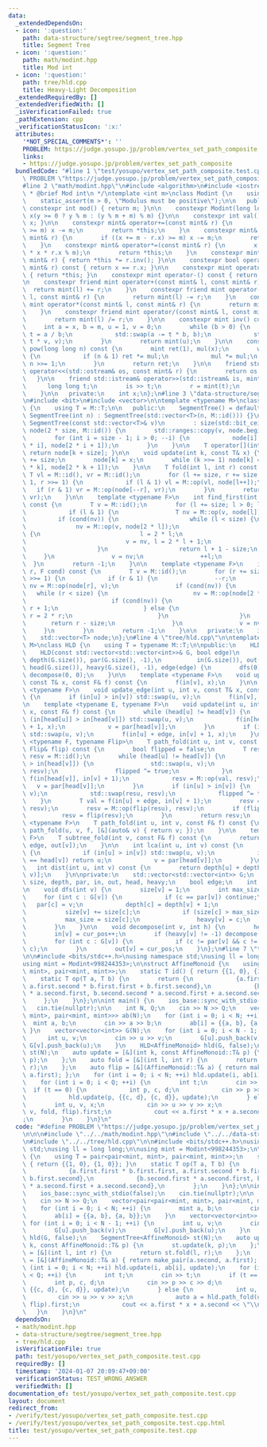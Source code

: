 ```yaml
---
data:
  _extendedDependsOn:
  - icon: ':question:'
    path: data-structure/segtree/segment_tree.hpp
    title: Segment Tree
  - icon: ':question:'
    path: math/modint.hpp
    title: Mod int
  - icon: ':question:'
    path: tree/hld.cpp
    title: Heavy-Light Decomposition
  _extendedRequiredBy: []
  _extendedVerifiedWith: []
  _isVerificationFailed: true
  _pathExtension: cpp
  _verificationStatusIcon: ':x:'
  attributes:
    '*NOT_SPECIAL_COMMENTS*': ''
    PROBLEM: https://judge.yosupo.jp/problem/vertex_set_path_composite
    links:
    - https://judge.yosupo.jp/problem/vertex_set_path_composite
  bundledCode: "#line 1 \"test/yosupo/vertex_set_path_composite.test.cpp\"\n#define\
    \ PROBLEM \"https://judge.yosupo.jp/problem/vertex_set_path_composite\"\n\n\n\
    #line 2 \"math/modint.hpp\"\n#include <algorithm>\n#include <iostream>\n\n/**\n\
    \ * @brief Mod int\n */\ntemplate <int m>\nclass Modint {\n    using mint = Modint;\n\
    \    static_assert(m > 0, \"Modulus must be positive\");\n\n   public:\n    static\
    \ constexpr int mod() { return m; }\n\n    constexpr Modint(long long y = 0) :\
    \ x(y >= 0 ? y % m : (y % m + m) % m) {}\n\n    constexpr int val() const { return\
    \ x; }\n\n    constexpr mint& operator+=(const mint& r) {\n        if ((x += r.x)\
    \ >= m) x -= m;\n        return *this;\n    }\n    constexpr mint& operator-=(const\
    \ mint& r) {\n        if ((x += m - r.x) >= m) x -= m;\n        return *this;\n\
    \    }\n    constexpr mint& operator*=(const mint& r) {\n        x = static_cast<int>(1LL\
    \ * x * r.x % m);\n        return *this;\n    }\n    constexpr mint& operator/=(const\
    \ mint& r) { return *this *= r.inv(); }\n\n    constexpr bool operator==(const\
    \ mint& r) const { return x == r.x; }\n\n    constexpr mint operator+() const\
    \ { return *this; }\n    constexpr mint operator-() const { return mint(-x); }\n\
    \n    constexpr friend mint operator+(const mint& l, const mint& r) {\n      \
    \  return mint(l) += r;\n    }\n    constexpr friend mint operator-(const mint&\
    \ l, const mint& r) {\n        return mint(l) -= r;\n    }\n    constexpr friend\
    \ mint operator*(const mint& l, const mint& r) {\n        return mint(l) *= r;\n\
    \    }\n    constexpr friend mint operator/(const mint& l, const mint& r) {\n\
    \        return mint(l) /= r;\n    }\n\n    constexpr mint inv() const {\n   \
    \     int a = x, b = m, u = 1, v = 0;\n        while (b > 0) {\n            int\
    \ t = a / b;\n            std::swap(a -= t * b, b);\n            std::swap(u -=\
    \ t * v, v);\n        }\n        return mint(u);\n    }\n\n    constexpr mint\
    \ pow(long long n) const {\n        mint ret(1), mul(x);\n        while (n > 0)\
    \ {\n            if (n & 1) ret *= mul;\n            mul *= mul;\n           \
    \ n >>= 1;\n        }\n        return ret;\n    }\n\n    friend std::ostream&\
    \ operator<<(std::ostream& os, const mint& r) {\n        return os << r.x;\n \
    \   }\n\n    friend std::istream& operator>>(std::istream& is, mint& r) {\n  \
    \      long long t;\n        is >> t;\n        r = mint(t);\n        return is;\n\
    \    }\n\n   private:\n    int x;\n};\n#line 3 \"data-structure/segtree/segment_tree.hpp\"\
    \n#include <bit>\n#include <vector>\n\ntemplate <typename M>\nclass SegmentTree\
    \ {\n    using T = M::T;\n\n   public:\n    SegmentTree() = default;\n    explicit\
    \ SegmentTree(int n) : SegmentTree(std::vector<T>(n, M::id())) {}\n    explicit\
    \ SegmentTree(const std::vector<T>& v)\n        : size(std::bit_ceil(v.size())),\
    \ node(2 * size, M::id()) {\n        std::ranges::copy(v, node.begin() + size);\n\
    \        for (int i = size - 1; i > 0; --i) {\n            node[i] = M::op(node[2\
    \ * i], node[2 * i + 1]);\n        }\n    }\n\n    T operator[](int k) const {\
    \ return node[k + size]; }\n\n    void update(int k, const T& x) {\n        k\
    \ += size;\n        node[k] = x;\n        while (k >>= 1) node[k] = M::op(node[2\
    \ * k], node[2 * k + 1]);\n    }\n\n    T fold(int l, int r) const {\n       \
    \ T vl = M::id(), vr = M::id();\n        for (l += size, r += size; l < r; l >>=\
    \ 1, r >>= 1) {\n            if (l & 1) vl = M::op(vl, node[l++]);\n         \
    \   if (r & 1) vr = M::op(node[--r], vr);\n        }\n        return M::op(vl,\
    \ vr);\n    }\n\n    template <typename F>\n    int find_first(int l, F cond)\
    \ const {\n        T v = M::id();\n        for (l += size; l > 0; l >>= 1) {\n\
    \            if (l & 1) {\n                T nv = M::op(v, node[l]);\n       \
    \         if (cond(nv)) {\n                    while (l < size) {\n          \
    \              nv = M::op(v, node[2 * l]);\n                        if (cond(nv))\
    \ {\n                            l = 2 * l;\n                        } else {\n\
    \                            v = nv, l = 2 * l + 1;\n                        }\n\
    \                    }\n                    return l + 1 - size;\n           \
    \     }\n                v = nv;\n                ++l;\n            }\n      \
    \  }\n        return -1;\n    }\n\n    template <typename F>\n    int find_last(int\
    \ r, F cond) const {\n        T v = M::id();\n        for (r += size; r > 0; r\
    \ >>= 1) {\n            if (r & 1) {\n                --r;\n                T\
    \ nv = M::op(node[r], v);\n                if (cond(nv)) {\n                 \
    \   while (r < size) {\n                        nv = M::op(node[2 * r + 1], v);\n\
    \                        if (cond(nv)) {\n                            r = 2 *\
    \ r + 1;\n                        } else {\n                            v = nv,\
    \ r = 2 * r;\n                        }\n                    }\n             \
    \       return r - size;\n                }\n                v = nv;\n       \
    \     }\n        }\n        return -1;\n    }\n\n   private:\n    int size;\n\
    \    std::vector<T> node;\n};\n#line 4 \"tree/hld.cpp\"\n\ntemplate <typename\
    \ M>\nclass HLD {\n    using T = typename M::T;\n\npublic:\n    HLD() = default;\n\
    \    HLD(const std::vector<std::vector<int>>& G, bool edge)\n        : G(G), size(G.size()),\
    \ depth(G.size()), par(G.size(), -1),\n          in(G.size()), out(G.size()),\
    \ head(G.size()), heavy(G.size(), -1), edge(edge) {\n        dfs(0);\n       \
    \ decompose(0, 0);\n    }\n\n    template <typename F>\n    void update(int v,\
    \ const T& x, const F& f) const {\n        f(in[v], x);\n    }\n\n    template\
    \ <typename F>\n    void update_edge(int u, int v, const T& x, const F& f) const\
    \ {\n        if (in[u] > in[v]) std::swap(u, v);\n        f(in[v], x);\n    }\n\
    \n    template <typename E, typename F>\n    void update(int u, int v, const E&\
    \ x, const F& f) const {\n        while (head[u] != head[v]) {\n            if\
    \ (in[head[u]] > in[head[v]]) std::swap(u, v);\n            f(in[head[v]], in[v]\
    \ + 1, x);\n            v = par[head[v]];\n        }\n        if (in[u] > in[v])\
    \ std::swap(u, v);\n        f(in[u] + edge, in[v] + 1, x);\n    }\n\n    template\
    \ <typename F, typename Flip>\n    T path_fold(int u, int v, const F& f, const\
    \ Flip& flip) const {\n        bool flipped = false;\n        T resu = M::id(),\
    \ resv = M::id();\n        while (head[u] != head[v]) {\n            if (in[head[u]]\
    \ > in[head[v]]) {\n                std::swap(u, v);\n                std::swap(resu,\
    \ resv);\n                flipped ^= true;\n            }\n            T val =\
    \ f(in[head[v]], in[v] + 1);\n            resv = M::op(val, resv);\n         \
    \   v = par[head[v]];\n        }\n        if (in[u] > in[v]) {\n            std::swap(u,\
    \ v);\n            std::swap(resu, resv);\n            flipped ^= true;\n    \
    \    }\n        T val = f(in[u] + edge, in[v] + 1);\n        resv = M::op(val,\
    \ resv);\n        resv = M::op(flip(resu), resv);\n        if (flipped) {\n  \
    \          resv = flip(resv);\n        }\n        return resv;\n    }\n\n    template\
    \ <typename F>\n    T path_fold(int u, int v, const F& f) const {\n        return\
    \ path_fold(u, v, f, [&](auto& v) { return v; });\n    }\n\n    template <typename\
    \ F>\n    T subtree_fold(int v, const F& f) const {\n        return f(in[v] +\
    \ edge, out[v]);\n    }\n\n    int lca(int u, int v) const {\n        while (true)\
    \ {\n            if (in[u] > in[v]) std::swap(u, v);\n            if (head[u]\
    \ == head[v]) return u;\n            v = par[head[v]];\n        }\n    }\n\n \
    \   int dist(int u, int v) const {\n        return depth[u] + depth[v] - 2 * depth[lca(u,\
    \ v)];\n    }\n\nprivate:\n    std::vector<std::vector<int>> G;\n    std::vector<int>\
    \ size, depth, par, in, out, head, heavy;\n    bool edge;\n    int cur_pos = 0;\n\
    \n    void dfs(int v) {\n        size[v] = 1;\n        int max_size = 0;\n   \
    \     for (int c : G[v]) {\n            if (c == par[v]) continue;\n         \
    \   par[c] = v;\n            depth[c] = depth[v] + 1;\n            dfs(c);\n \
    \           size[v] += size[c];\n            if (size[c] > max_size) {\n     \
    \           max_size = size[c];\n                heavy[v] = c;\n            }\n\
    \        }\n    }\n\n    void decompose(int v, int h) {\n        head[v] = h;\n\
    \        in[v] = cur_pos++;\n        if (heavy[v] != -1) decompose(heavy[v], h);\n\
    \        for (int c : G[v]) {\n            if (c != par[v] && c != heavy[v]) decompose(c,\
    \ c);\n        }\n        out[v] = cur_pos;\n    }\n};\n#line 7 \"test/yosupo/vertex_set_path_composite.test.cpp\"\
    \n\n#include <bits/stdc++.h>\nusing namespace std;\nusing ll = long long;\n\n\
    using mint = Modint<998244353>;\n\nstruct AffineMonoid {\n    using T = pair<pair<mint,\
    \ mint>, pair<mint, mint>>;\n    static T id() { return {{1, 0}, {1, 0}}; }\n\
    \    static T op(T a, T b) {\n        return {\n            {a.first.first * b.first.first,\
    \ a.first.second * b.first.first + b.first.second},\n            {b.second.first\
    \ * a.second.first, b.second.second * a.second.first + a.second.second},\n   \
    \     };\n    }\n};\n\nint main() {\n    ios_base::sync_with_stdio(false);\n \
    \   cin.tie(nullptr);\n\n    int N, Q;\n    cin >> N >> Q;\n    vector<pair<pair<mint,\
    \ mint>, pair<mint, mint>>> ab(N);\n    for (int i = 0; i < N; ++i) {\n      \
    \  mint a, b;\n        cin >> a >> b;\n        ab[i] = {{a, b}, {a, b}};\n   \
    \ }\n    vector<vector<int>> G(N);\n    for (int i = 0; i < N - 1; ++i) {\n  \
    \      int u, v;\n        cin >> u >> v;\n        G[u].push_back(v);\n       \
    \ G[v].push_back(u);\n    }\n    HLD<AffineMonoid> hld(G, false);\n    SegmentTree<AffineMonoid>\
    \ st(N);\n    auto update = [&](int k, const AffineMonoid::T& p) {\n        st.update(k,\
    \ p);\n    };\n    auto fold = [&](int l, int r) {\n        return st.fold(l,\
    \ r);\n    };\n    auto flip = [&](AffineMonoid::T& a) { return make_pair(a.second,\
    \ a.first); };\n    for (int i = 0; i < N; ++i) hld.update(i, ab[i], update);\n\
    \    for (int i = 0; i < Q; ++i) {\n        int t;\n        cin >> t;\n      \
    \  if (t == 0) {\n            int p, c, d;\n            cin >> p >> c >> d;\n\
    \            hld.update(p, {{c, d}, {c, d}}, update);\n        } else {\n    \
    \        int u, v, x;\n            cin >> u >> v >> x;\n            auto a = hld.path_fold(u,\
    \ v, fold, flip).first;\n            cout << a.first * x + a.second << \"\\n\"\
    ;\n        }\n    }\n}\n"
  code: "#define PROBLEM \"https://judge.yosupo.jp/problem/vertex_set_path_composite\"\
    \n\n\n#include \"../../math/modint.hpp\"\n#include \"../../data-structure/segtree/segment_tree.hpp\"\
    \n#include \"../../tree/hld.cpp\"\n\n#include <bits/stdc++.h>\nusing namespace\
    \ std;\nusing ll = long long;\n\nusing mint = Modint<998244353>;\n\nstruct AffineMonoid\
    \ {\n    using T = pair<pair<mint, mint>, pair<mint, mint>>;\n    static T id()\
    \ { return {{1, 0}, {1, 0}}; }\n    static T op(T a, T b) {\n        return {\n\
    \            {a.first.first * b.first.first, a.first.second * b.first.first +\
    \ b.first.second},\n            {b.second.first * a.second.first, b.second.second\
    \ * a.second.first + a.second.second},\n        };\n    }\n};\n\nint main() {\n\
    \    ios_base::sync_with_stdio(false);\n    cin.tie(nullptr);\n\n    int N, Q;\n\
    \    cin >> N >> Q;\n    vector<pair<pair<mint, mint>, pair<mint, mint>>> ab(N);\n\
    \    for (int i = 0; i < N; ++i) {\n        mint a, b;\n        cin >> a >> b;\n\
    \        ab[i] = {{a, b}, {a, b}};\n    }\n    vector<vector<int>> G(N);\n   \
    \ for (int i = 0; i < N - 1; ++i) {\n        int u, v;\n        cin >> u >> v;\n\
    \        G[u].push_back(v);\n        G[v].push_back(u);\n    }\n    HLD<AffineMonoid>\
    \ hld(G, false);\n    SegmentTree<AffineMonoid> st(N);\n    auto update = [&](int\
    \ k, const AffineMonoid::T& p) {\n        st.update(k, p);\n    };\n    auto fold\
    \ = [&](int l, int r) {\n        return st.fold(l, r);\n    };\n    auto flip\
    \ = [&](AffineMonoid::T& a) { return make_pair(a.second, a.first); };\n    for\
    \ (int i = 0; i < N; ++i) hld.update(i, ab[i], update);\n    for (int i = 0; i\
    \ < Q; ++i) {\n        int t;\n        cin >> t;\n        if (t == 0) {\n    \
    \        int p, c, d;\n            cin >> p >> c >> d;\n            hld.update(p,\
    \ {{c, d}, {c, d}}, update);\n        } else {\n            int u, v, x;\n   \
    \         cin >> u >> v >> x;\n            auto a = hld.path_fold(u, v, fold,\
    \ flip).first;\n            cout << a.first * x + a.second << \"\\n\";\n     \
    \   }\n    }\n}\n"
  dependsOn:
  - math/modint.hpp
  - data-structure/segtree/segment_tree.hpp
  - tree/hld.cpp
  isVerificationFile: true
  path: test/yosupo/vertex_set_path_composite.test.cpp
  requiredBy: []
  timestamp: '2024-01-07 20:09:47+09:00'
  verificationStatus: TEST_WRONG_ANSWER
  verifiedWith: []
documentation_of: test/yosupo/vertex_set_path_composite.test.cpp
layout: document
redirect_from:
- /verify/test/yosupo/vertex_set_path_composite.test.cpp
- /verify/test/yosupo/vertex_set_path_composite.test.cpp.html
title: test/yosupo/vertex_set_path_composite.test.cpp
---
```

